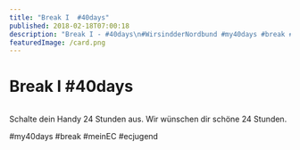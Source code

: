 ```yaml
---
title: "Break I  #40days"
published: 2018-02-18T07:00:18
description: "Break I - #40days\n#WirsindderNordbund #my40days #break #meinEC #ecjugend"
featuredImage: /card.png
---
```


# Break I  #40days

<img loading="lazy" src="/old/40DAYS_02-18_UP-break1.jpg" alt>

Schalte dein Handy 24 Stunden aus. Wir wünschen dir schöne 24 Stunden.

#my40days #break #meinEC #ecjugend